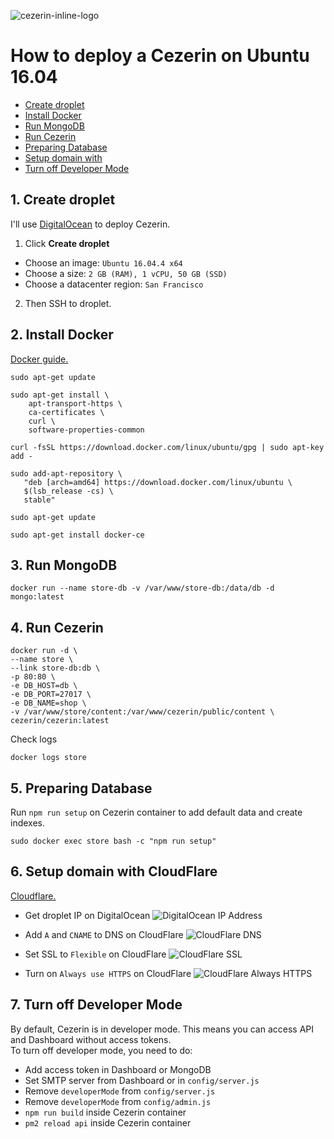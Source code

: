 ![cezerin-inline-logo](https://user-images.githubusercontent.com/1026183/44085943-dcbae16a-9f6f-11e8-98d3-0fca06fb98a7.png)

# How to deploy a Cezerin on Ubuntu 16.04

* [Create droplet](#1-create-droplet)
* [Install Docker](#2-install-docker)
* [Run MongoDB](#3-run-mongodb)
* [Run Cezerin](#4-run-cezerin)
* [Preparing Database](#5-preparing-database)
* [Setup domain with](#6-setup-domain-with-cloudflare)
* [Turn off Developer Mode](#7-turn-off-developer-mode)

## 1. Create droplet
I'll use [DigitalOcean](https://www.digitalocean.com/) to deploy Cezerin.

1. Click **Create droplet**
 - Choose an image: `Ubuntu 16.04.4 x64`
 - Choose a size: `2 GB (RAM), 1 vCPU, 50 GB (SSD)`
 - Choose a datacenter region: `San Francisco`
2. Then SSH to droplet.

## 2. Install Docker
[Docker guide.](https://docs.docker.com/install/linux/docker-ce/ubuntu/)

```shell
sudo apt-get update
```
```shell
sudo apt-get install \
    apt-transport-https \
    ca-certificates \
    curl \
    software-properties-common
```
```shell
curl -fsSL https://download.docker.com/linux/ubuntu/gpg | sudo apt-key add -
```
```shell
sudo add-apt-repository \
   "deb [arch=amd64] https://download.docker.com/linux/ubuntu \
   $(lsb_release -cs) \
   stable"
```
```shell
sudo apt-get update
```
```shell
sudo apt-get install docker-ce
```

## 3. Run MongoDB
```shell
docker run --name store-db -v /var/www/store-db:/data/db -d mongo:latest
```

## 4. Run Cezerin
```shell
docker run -d \
--name store \
--link store-db:db \
-p 80:80 \
-e DB_HOST=db \
-e DB_PORT=27017 \
-e DB_NAME=shop \
-v /var/www/store/content:/var/www/cezerin/public/content \
cezerin/cezerin:latest
```
Check logs
```shell
docker logs store
```

## 5. Preparing Database
Run `npm run setup` on Cezerin container to add default data and create indexes.

```shell
sudo docker exec store bash -c "npm run setup"
```

## 6. Setup domain with CloudFlare
[Cloudflare.](https://www.cloudflare.com)

 - Get droplet IP on DigitalOcean
![DigitalOcean IP Address](./images/do-ip.png)

 - Add `A` and `CNAME` to DNS on CloudFlare
![CloudFlare DNS](./images/cf-dns.png)
 - Set SSL to `Flexible` on CloudFlare
![CloudFlare SSL](./images/cf-ssl.png)

 - Turn on `Always use HTTPS` on CloudFlare
![CloudFlare Always HTTPS](./images/cf-alway-https.png)

## 7. Turn off Developer Mode
By default, Cezerin is in developer mode. This means you can access API and Dashboard without access tokens.  
To turn off developer mode, you need to do:

 - Add access token in Dashboard or MongoDB
 - Set SMTP server from Dashboard or in `config/server.js`
 - Remove `developerMode` from `config/server.js`
 - Remove `developerMode` from `config/admin.js`
 - `npm run build` inside Cezerin container
 - `pm2 reload api` inside Cezerin container
